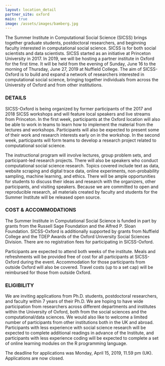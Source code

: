 ```yaml
---
layout: location_detail
partner_site: oxford
main: true
image: /assets/images/bamberg.jpg
---
```


The Summer Institute in Computational Social Science (SICSS) brings together graduate students, postdoctoral researchers, and beginning faculty interested in computational social science. SICSS is for both social scientists and data scientists. SICSS started as an initiative at Princeton University in 2017. In 2019, we will be hosting a partner institute in Oxford for the first time. It will be held from the evening of Sunday, June 16 to the morning of Thursday, June 27, 2019 at Nuffield College. The aim of SICSS-Oxford is to build and expand a network of researchers interested in computational social science, bringing together individuals from across the University of Oxford and from other institutions. 
 
### DETAILS
SICSS-Oxford is being organized by former participants of the 2017 and 2018 SICSS workshops and will feature local speakers and live streams from Princeton. In the first week, participants at the Oxford location will also be able to work in teams to learn how to implement the material from the lectures and workshops.  Participants will also be expected to present some of their work and research interests early on in the workshop. In the second week, participants will form teams to develop a research project related to computational social science.

The instructional program will involve lectures, group problem sets, and participant-led research projects. There will also be speakers who conduct computational social science research. Topics covered include text as data, website scraping and digital trace data, online experiments, non-probability sampling, machine learning, and ethics. There will be ample opportunities for students to discuss their ideas and research with the organizers, other participants, and visiting speakers. Because we are committed to open and reproducible research, all materials created by faculty and students for the Summer Institute will be released open source.
 
### COST & ACCOMMODATIONS
The Summer Institute in Computational Social Science is funded in part by grants from the Russell Sage Foundation and the Alfred P. Sloan Foundation. SICSS-Oxford is additionally supported by grants from Nuffield College and the TDEP Awards of the Oxford University Social Sciences Division. There are no registration fees for participating in SICSS-Oxford.

Participants are expected to attend both weeks of the institute. Meals and refreshments will be provided free of cost for all participants at SICSS-Oxford during the event. Accommodation for those participants from outside Oxford will also be covered. Travel costs (up to a set cap) will be reimbursed for those from outside Oxford. 

### ELIGIBILITY
We are inviting applications from Ph.D. students, postdoctoral researchers, and faculty within 7 years of their Ph.D. We are hoping to have wide participation from researchers across different departments and institutes within the University of Oxford, both from the social sciences and the computational/data sciences. We would also like to welcome a limited number of participants from other institutions both in the UK and abroad. Participants with less experience with social science research will be expected to complete additional readings in advance of the Institute, and participants with less experience coding will be expected to complete a set of online learning modules on the R programming language. 

The deadline for applications was Monday, April 15, 2019, 11.59 pm (UK). Applications are now closed.

